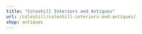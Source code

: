 ```yaml
---
title: "Coleshill Interiors and Antiques"
url: /coleshill/coleshill-interiors-and-antiques/
shop: antiques
---
```

